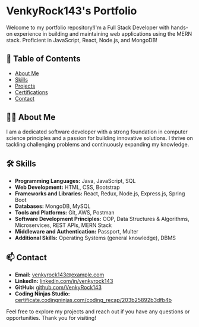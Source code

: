 # VenkyRock143's Portfolio

Welcome to my portfolio repository!I'm a Full Stack Developer with hands-on experience in building and maintaining web applications using the MERN stack. 
Proficient in JavaScript, React, Node.js, and MongoDB!

## 📌 Table of Contents
- [About Me](#about-me)
- [Skills](#skills)
- [Projects](#projects)
- [Certifications](#certifications)
- [Contact](#contact)

## 👨‍💻 About Me

I am a dedicated software developer with a strong foundation in computer science principles and a passion for building innovative solutions. I thrive on tackling challenging problems and continuously expanding my knowledge.

## 🛠 Skills

- **Programming Languages:** Java, JavaScript, SQL
- **Web Development:** HTML, CSS, Bootstrap
- **Frameworks and Libraries:** React, Redux, Node.js, Express.js, Spring Boot
- **Databases:** MongoDB, MySQL
- **Tools and Platforms:** Git, AWS, Postman
- **Software Development Principles:** OOP, Data Structures & Algorithms, Microservices, REST APIs, MERN Stack
- **Middleware and Authentication:** Passport, Multer
- **Additional Skills:** Operating Systems (general knowledge), DBMS

## 📫 Contact

- **Email:** venkyrock143@example.com
- **LinkedIn:** [linkedin.com/in/venkyrock143](https://linkedin.com/in/venkyrock143)
- **GitHub:** [github.com/VenkyRock143](https://github.com/VenkyRock143)
- **Coding Ninjas Studio:** [certificate.codingninjas.com/coding_recap/203b25892b3dfb4b](https://certificate.codingninjas.com/coding_recap/203b25892b3dfb4b)

Feel free to explore my projects and reach out if you have any questions or opportunities. Thank you for visiting!
